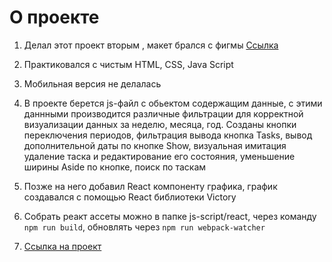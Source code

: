 # О проекте

1) Делал этот проект вторым , макет брался с фигмы [Ссылка](https://www.figma.com/file/bNNUtfqbgjKmCU6fVuUu9h/SaaS-CRM-UI-Kit-(Copy)?node-id=0%3A1)

2) Практиковался с чистым HTML, CSS, Java Script

3) Мобильная версия не делалась

4) В проекте берется js-файл с обьектом содержащим данные, с этими даннными производится различные фильтрации для корректной визуализации данных за неделю, месяца, год. Созданы кнопки переключения периодов, фильтрация вывода кнопка Tasks, вывод дополнительной даты по кнопке Show, визуальная имитация удаление таска и редактирование его состояния, уменьшение ширины Aside по кнопке, поиск по таскам

5) Позже на него добавил React компоненту графика, график создавался с помощью React библиотеки Victory

5) Собрать реакт ассеты можно в папке js-script/react, через команду `npm run build`, обновлять через `npm run webpack-watcher`

6) [Ссылка на проект](http://y91266wx.beget.tech/dashboard_task/index.html)